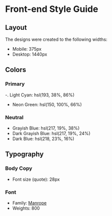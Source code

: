 # Front-end Style Guide

## Layout

The designs were created to the following widths:

- Mobile: 375px
- Desktop: 1440px

## Colors

### Primary

-. Light Cyan: hsl(193, 38%, 86%)

- Neon Green: hsl(150, 100%, 66%)

### Neutral

- Grayish Blue: hsl(217, 19%, 38%)
- Dark Grayish Blue: hsl(217, 19%, 24%)
- Dark Blue: hsl(218, 23%, 16%)

## Typography

### Body Copy

- Font size (quote): 28px

### Font

- Family: [Manrope](https://fonts.google.com/specimen/Manrope)
- Weights: 800
